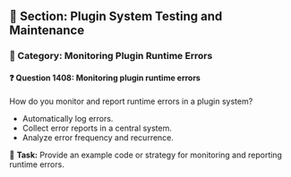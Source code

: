 ## 📘 Section: Plugin System Testing and Maintenance  
### 🔹 Category: Monitoring Plugin Runtime Errors  
#### ❓ Question 1408: Monitoring plugin runtime errors

How do you monitor and report runtime errors in a plugin system?

- Automatically log errors.
- Collect error reports in a central system.
- Analyze error frequency and recurrence.

🔧 **Task:** Provide an example code or strategy for monitoring and reporting runtime errors.
